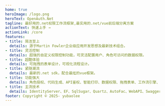 ```yaml
---
home: true
heroImage: /logo.png
heroText: OpenAuth.Net
tagline: 最好用的.net权限工作流框架,最实用的.net/vue前后端分离方案
actionText: 快速上手 →
actionLink: /core
features:
- title: 简洁至上
  details: 源于Martin Fowler企业级应用开发思想及最新技术组合。
- title: 灵活控制
  details: 超强的自定义权限控制功能，可灵活配置用户、角色可访问的数据权限。
- title: 超酷体验
  details: 可拖拽的表单设计，可视化流程设计。
- title: 紧随潮流
  details: 最新的.net sdk，配合最炫的vue框架。
- title: 功能强大
  details: 角色授权、代码生成、API鉴权、智能打印、数据权限、拖拽表单、工作流引擎、定时任务。
- title: 主流技术
  details: IdentityServer、EF、SqlSugar、Quartz、AutoFac、WebAPI、Swagger、Mock、NUnit、VUE2、VUE3、Element-ui、Element-plus。
footer: Copyright © 2025- yubaolee
---
```




